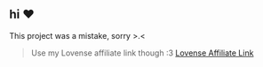 ## hi ❤️

This project was a mistake, sorry >.<

> Use my Lovense affiliate link though :3 [Lovense Affiliate Link](https://www.lovense.com/r/s8qaen)
